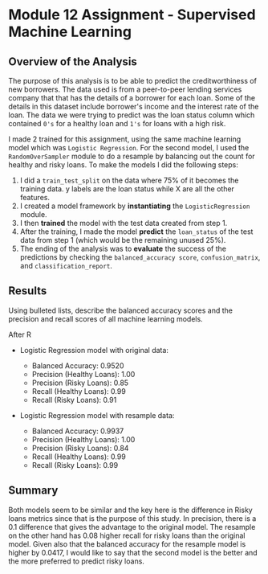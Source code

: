# Module 12 Assignment - Supervised Machine Learning

## Overview of the Analysis

The purpose of this analysis is to be able to predict the creditworthiness of new borrowers. The data used is from a peer-to-peer lending services company that that has the details of a borrower for each loan. Some of the details in this dataset include borrower's income and the interest rate of the loan. The data we were trying to predict was the loan status column which contained `0's` for a healthy loan and `1's` for loans with a high risk.

I made 2 trained for this assignment, using the same machine learning model which was `Logistic Regression`. For the second model, I used the `RandomOverSampler` module to do a resample by balancing out the count for healthy and risky loans. To make the models I did the following steps:

1. I did a `train_test_split` on the data where 75% of it becomes the training data. y labels are the loan status while X are all the other features.
2. I created a model framework by **instantiating** the `LogisticRegression` module.
3. I then **trained** the model with the test data created from step 1.
4. After the training, I made the model **predict** the `loan_status` of the test data from step 1 (which would be the remaining unused 25%).
5. The ending of the analysis was to **evaluate** the success of the predictions by checking the `balanced_accuracy score`, `confusion_matrix`, and `classification_report`.

## Results

Using bulleted lists, describe the balanced accuracy scores and the precision and recall scores of all machine learning models.

After R

* Logistic Regression model with original data:
  * Balanced Accuracy: 0.9520
  * Precision (Healthy Loans): 1.00
  * Precision (Risky Loans): 0.85
  * Recall (Healthy Loans): 0.99
  * Recall (Risky Loans): 0.91



* Logistic Regression model with resample data:
  * Balanced Accuracy: 0.9937
  * Precision (Healthy Loans): 1.00
  * Precision (Risky Loans): 0.84
  * Recall (Healthy Loans): 0.99
  * Recall (Risky Loans): 0.99

## Summary

Both models seem to be similar and the key here is the difference in Risky loans metrics since that is the purpose of this study. In precision, there is a 0.1 difference that gives the advantage to the original model. The resample on the other hand has 0.08 higher recall for risky loans than the original model. Given also that the balanced accuracy for the resample model is higher by 0.0417, I would like to say that the second model is the better and the more preferred to predict risky loans. 
